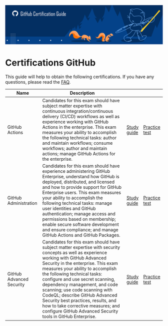 <img src="./media/banner.png"  width="1173"/>

# Certifications GitHub

This guide will help to obtain the following certifications. If you have any questions, please read the [FAQ](FAQ.md).

| Name  | Description  |  |  |
|---|---|---|---|
| GitHub Actions  | Candidates for this exam should have subject matter expertise with continuous integration/continuous delivery (CI/CD) workflows as well as experience working with GitHub Actions in the enterprise. This exam measures your ability to accomplish the following technical tasks: author and maintain workflows; consume workflows; author and maintain actions; manage GitHub Actions for the enterprise.  | [Study guide](./guides/github-actions.md) | [Practice test](./exams/github-actions.md) |
| GitHub Administration  | Candidates for this exam should have experience administering GitHub Enterprise, understand how GitHub is deployed, distributed, and licensed and how to provide support for GitHub Enterprise users. This exam measures your ability to accomplish the following technical tasks: manage user identities and GitHub authentication; manage access and permissions based on membership; enable secure software development and ensure compliance; and manage GitHub Actions and GitHub Packages.  | [Study guide](./guides/github-administration.md) | [Practice test](./exams/github-administration.md) |
| GitHub Advanced Security  | Candidates for this exam should have subject matter expertise with security concepts as well as experience working with GitHub Advanced Security in the enterprise. This exam measures your ability to accomplish the following technical tasks: configure and use secret scanning, dependency management, and code scanning; use code scanning with CodeQL; describe GitHub Advanced Security best practices, results, and how to take corrective measures; and configure GitHub Advanced Security tools in GitHub Enterprise.  | [Study guide](./guides/github-advanced-security.md) | [Practice test](./exams/github-advanced-security.md) |
